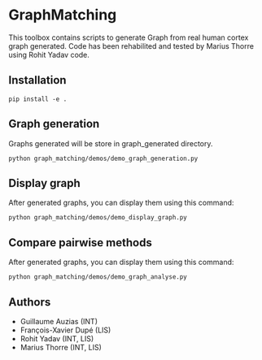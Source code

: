 # GraphMatching

This toolbox contains scripts to generate Graph from real human cortex graph generated.
Code has been rehabilited and tested by Marius Thorre using Rohit Yadav code.

## Installation
```shell
pip install -e .
```

## Graph generation
Graphs generated will be store in graph_generated directory.
```shell
python graph_matching/demos/demo_graph_generation.py
```

## Display graph
After generated graphs, you can display them using this command:
```shell
python graph_matching/demos/demo_display_graph.py
```

## Compare pairwise methods
After generated graphs, you can display them using this command:
```shell
python graph_matching/demos/demo_graph_analyse.py
```

## Authors
- Guillaume Auzias (INT)
- François-Xavier Dupé (LIS)
- Rohit Yadav (INT, LIS)
- Marius Thorre (INT, LIS)